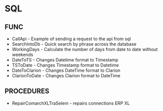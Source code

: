 
# SQL
## FUNC
- CallApi - Example of sending a request to the api from sql
- SearchIntoDb - Quick search by phrase across the database
- WorkingDays - Calculate the number of days from date to date without weekends
- DateToTS - Changes Datetime format to Timestamp
- TSToDate - Changes Timestamp format to Datetime
- DateToClarion - Changes DateTime format to Clarion 
- ClarionToDate - Changes Clarion format to DateTime 
 
## PROCEDURES  
- RepairComarchXLTraSelem - repairs connections ERP XL 

